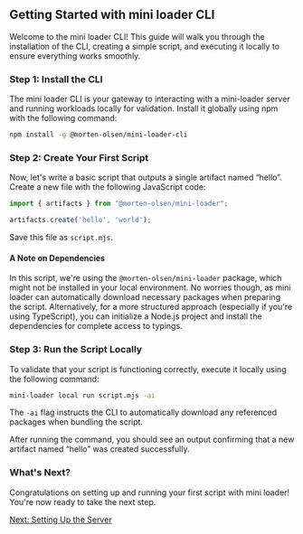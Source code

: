 ## Getting Started with mini loader CLI

Welcome to the mini loader CLI! This guide will walk you through the installation of the CLI, creating a simple script, and executing it locally to ensure everything works smoothly.

### Step 1: Install the CLI

The mini loader CLI is your gateway to interacting with a mini-loader server and running workloads locally for validation. Install it globally using npm with the following command:

```bash
npm install -g @morten-olsen/mini-loader-cli
```

### Step 2: Create Your First Script

Now, let's write a basic script that outputs a single artifact named “hello”. Create a new file with the following JavaScript code:

```javascript
import { artifacts } from "@morten-olsen/mini-loader";

artifacts.create('hello', 'world');
```

Save this file as `script.mjs`.

#### A Note on Dependencies
In this script, we're using the `@morten-olsen/mini-loader` package, which might not be installed in your local environment. No worries though, as mini loader can automatically download necessary packages when preparing the script. Alternatively, for a more structured approach (especially if you're using TypeScript), you can initialize a Node.js project and install the dependencies for complete access to typings.

### Step 3: Run the Script Locally

To validate that your script is functioning correctly, execute it locally using the following command:

```bash
mini-loader local run script.mjs -ai
```

The `-ai` flag instructs the CLI to automatically download any referenced packages when bundling the script.

After running the command, you should see an output confirming that a new artifact named “hello” was created successfully.

### What's Next?

Congratulations on setting up and running your first script with mini loader! You're now ready to take the next step.

[Next: Setting Up the Server](./setup-server.md)